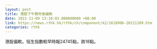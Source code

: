 ```yaml
---
layout: post
title: 港股下午開市後偏軟
date: 2021-11-09 13:10:03.000000000 +08:00
link: https://news.rthk.hk/rthk/ch/component/k2/1618986-20211109.htm
categories: rthk
---
```


港股偏軟。恒生指數較早時報24745點，跌18點。
